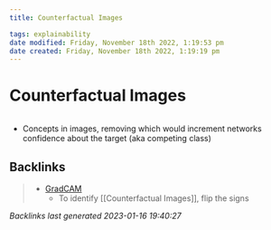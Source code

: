 ```yaml
---
title: Counterfactual Images

tags: explainability 
date modified: Friday, November 18th 2022, 1:19:53 pm
date created: Friday, November 18th 2022, 1:19:19 pm
---
```


# Counterfactual Images
```toc
```
- Concepts in images, removing which would increment networks confidence about the target (aka competing class)

## Backlinks

> - [GradCAM](Grad-CAM.md)
>   - To identify [[Counterfactual Images]], flip the signs

_Backlinks last generated 2023-01-16 19:40:27_
